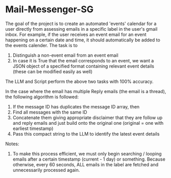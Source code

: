# Mail-Messenger-SG

The goal of the project is to create an automated 'events' calendar for a user directly from assessing emails in a specific label in the user's gmail inbox. For example, if the user receives an event email for an event happening on a certain date and time, it should automatically be added to the events calender. The task is to 
1. Distinguish a non-event email from an event email
2. In case it is True that the email corresponds to an event, we want a JSON object of a specified format containing relevant event details (these can be modified easily as well)

The LLM and Script perform the above two tasks with 100% accuracy. 

In the case where the email has multiple Reply emails (the email is a thread), the following algorithm is followed: 
1. If the message ID has duplicates the message ID array, then
2. Find all messages with the same ID
3. Concatenate them giving appropriate disclaimer that they are follow up and reply emails and just build onto the original one (original = one with earliest timestamp)
4. Pass this compact string to the LLM to identify the latest event details

Notes: 
1. To make this process efficient, we must only begin searching / looping emails after a certain timestamp (current - 1 day) or something. Because otherwise, every 60 seconds, ALL emails in the label are fetched and unnecessarily processed again.

